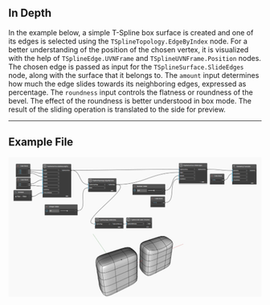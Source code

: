 ## In Depth
In the example below, a simple T-Spline box surface is created and one of its edges is selected using the `TSplineTopology.EdgeByIndex` node. For a better understanding of the position of the chosen vertex, it is visualized with the help of `TSplineEdge.UVNFrame` and `TSplineUVNFrame.Position` nodes. The chosen edge is passed as input for the `TSplineSurface.SlideEdges` node, along with the surface that it belongs to. The `amount` input determines how much the edge slides towards its neighboring edges, expressed as percentage. The `roundness` input controls the flatness or roundness of the bevel. The effect of the roundness is better understood in box mode. The result of the sliding operation is translated to the side for preview.  

___
## Example File

![TSplineSurface.SlideEdges](./Autodesk.DesignScript.Geometry.TSpline.TSplineSurface.SlideEdges_img.jpg)